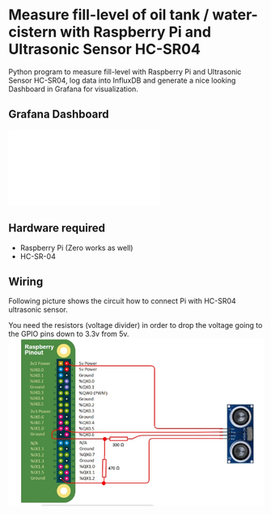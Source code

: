 # Measure fill-level of oil tank / water-cistern with Raspberry Pi and Ultrasonic Sensor HC-SR04

Python program to measure fill-level with Raspberry Pi and Ultrasonic Sensor HC-SR04, log data into InfluxDB and generate a nice looking Dashboard in Grafana for visualization.

## Grafana Dashboard
![Grafana Dashboard](docs/grafana-dashboard.img)

## Hardware required
* Raspberry Pi (Zero works as well)
* HC-SR-04

## Wiring
Following picture shows the circuit how to connect Pi with HC-SR04 ultrasonic sensor. 

You need the resistors (voltage divider) in order to drop the voltage going to the GPIO pins down to 3.3v from 5v. 
![Circuit Raspberry Pi and HC-SR04](docs/circuit-pi-hcsr04.jpg)


